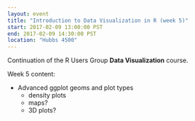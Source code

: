 ```yaml
---
layout: event
title: "Introduction to Data Visualization in R (week 5)"
start: 2017-02-09 13:00:00 PST
end: 2017-02-09 14:30:00 PST
location: "Hubbs 4500"
---
```


Continuation of the R Users Group **Data Visualization** course.

Week 5 content:

* Advanced ggplot geoms and plot types
	* density plots
	* maps?
	* 3D plots?
